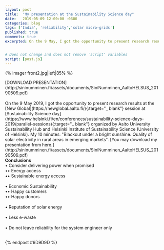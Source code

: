 ```yaml
---
layout: post
title:  "My presentation at the Sustainability Science day"
date:   2019-05-09 12:00:00 -0300
categories: blog
tags: ['India', 'reliability','solar micro-grids']
published: true
comments: true
excerpted: On the 9 May, I got the opportunity to present research results at the New Global session at the Aalto Sustainability Science day.


# Does not change and does not remove 'script' variables
script: [post.js]
---
```

{% imager front2.jpg|left|85% %}

<div style="clear:both;"></div>
[DOWNLOAD PRESENTATION](http://sininumminen.fi/assets/documents/SiniNumminen_AaltoHELSUS_20190509.pdf)
<br>
<br>
On the 9 May 2019, I got the opportunity to present research results at the [New Global](https://newglobal.aalto.fi/){:target="_ blank"} session at [Sustainability Science day](https://www.helsinki.fi/en/conferences/sustainability-science-days-2019/parallel-sessions){:target="_ blank"} organized by Aalto University Sustainability Hub and Helsinki Institute of Sustainability Science (University of Helsinki). My 10 minutes: "Blackout under a bright sunshine. Quality of solar electricity in rural areas in emerging markets". [You may download my presentation from here.](http://sininumminen.fi/assets/documents/SiniNumminen_AaltoHELSUS_20190509.pdf)


<br>
<b>Conclusions</b>
<br>
• Consider delivering power when promised
<br>
•• Energy access
<br>
•• Sustainable energy access
<br>
<br>
• Economic Sustainability
<br>
•• Happy customers
<br>
•• Happy donors
<br>
<br>
• Reputation of solar energy
<br>
<br>
• Less e-waste
<br>
<br>
• Do not leave reliability for
the system engineer only

<br>
<div style="clear:both;"></div>



<br>


{% endpost #9D9D9D %}
